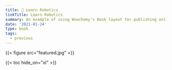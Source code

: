 ```yaml
---
title: 🤖 Learn Robotics
linkTitle: Learn Robotics
summary: An example of using Wowchemy's Book layout for publishing online courses.
date: '2021-01-24'
type: book
tags:
  - previous
---
```


{{< figure src="featured.jpg" >}}

{{< toc hide_on="xl" >}}

